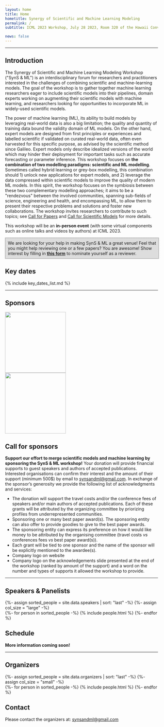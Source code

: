 ```yaml
---
layout: home
title: Home
hometitle: Synergy of Scientific and Machine Learning Modeling
permalink: /
subtitle: ICML 2023 Workshop, July 28 2023, Room 320 of the Hawaii Convention Center

news: false
---
```


-----

## Introduction

The Synergy of Scientific and Machine Learning Modeling Workshop ("SynS & ML") is an interdisciplinary forum for researchers and practitioners interested in the challenges of combining scientific and machine-learning models.
The goal of the workshop is to gather together machine learning researchers eager to include scientific models into their pipelines, domain experts working on augmenting their scientific models with machine learning, and researchers looking for opportunities to incorporate ML in widely-used scientific models.

The power of machine learning (ML), its ability to build models by leveraging real-world data is also a big limitation; the quality and quantity of training data bound the validity domain of ML models.
On the other hand, expert models are designed from first principles or experiences and labelled scientific if validated on curated real-world data, often even harvested for this specific purpose, as advised by the scientific method since Galileo.
Expert models only describe idealized versions of the world which may hinder their deployment for important tasks such as accurate forecasting or parameter inference.
This workshop focuses on **the combination of two modelling paradigms: scientific and ML modelling**.
Sometimes called hybrid learning or grey-box modelling, this combination should 1) unlock new applications for expert models, and 2) leverage the data compressed within scientific models to improve the quality of modern ML models.
In this spirit, the workshop focuses on the symbiosis between these two complementary modelling approaches; it aims to be a "rendezvous" between the involved communities, spanning sub-fields of science, engineering and health, and encompassing ML, to allow them to present their respective problems and solutions and foster new collaborations.
The workshop invites researchers to contribute to such topics; see [Call for Papers](cfp/) and [Call for Scientific Models](cfsm/) for more details.

This workshop will be an **in-person event** (with some virtual components such as online talks and videos by authors) at ICML 2023.

<div style="padding: 8px; margin: 0 auto; margin-bottom: 20px; border: 1px dotted #333333; background-color: #DDDDDD; width: 97%;">
  We are looking for your help in making SynS & ML a great venue! Feel that you might help reviewing one or a few papers? You are awesome! Show interest by filling in <a href="https://docs.google.com/forms/d/e/1FAIpQLSe8uGGI7PNZbqS7KrYgHDgAJ6Y_XWvwApganOmCsWmhBtUc1A/viewform?usp=sf_link" style="font-weight: bold;" target="_blank">this form</a> to nominate yourself as a reviewer.
</div>

## Key dates

{% include key_dates_list.md %}

---

## Sponsors

<div class="container" style="margin-bottom: 20px;">
  <div class="row">
    <div class="col"><img src="{{ '/assets/img/apple.svg' | relative_url }}" height="200"></div>
    <div class="col"><img src="{{ '/assets/img/trail_institute.png' | relative_url }}" height="200"></div>
  </div>
</div>

## Call for sponsors

**Support our effort to merge scientific models and machine learning by sponsoring the SynS & ML workshop!**
Your donation will provide financial supports to guest speakers and authors of accepted publications. Interested organisations can confirm their interest and the amount of their support (minimum 500$) by email to synsandml@gmail.com. In exchange of the sponsor’s generosity we provide the following list of acknowledgments and services:

- The donation will support the travel costs and/or the conference fees of speakers and/or main authors of accepted publications. Each of these grants will be attributed by the organizing committee by priorizing profiles from underrepresented communities.
- Sponsoring one or many best paper award(s). The sponsoring entity can also offer to provide goodies to give to the best paper awards.
- The sponsoring entity can express its preference on how it would like money to be attributed by the organising committee (travel costs _vs_ conferences fees _vs_ best paper award(s)).
- Each grant will be tied to one sponsor and the name of the sponsor will be explicitly mentioned to the awardee(s).
- Company logo on website
- Company logo on the acknowledgements slide presented at the end of the workshop (ranked by amount of the support) and a word on the number and types of supports it allowed the workshop to provide.

---

## Speakers & Panelists

<div class="projects">
  {%- assign sorted_people = site.data.speakers | sort: "last" -%}
  {%- assign col_size = "large" -%}
  <div class="container" style="margin-bottom: 20px;">
    <div class="row">
    {%- for person in sorted_people -%}
      {% include people.html %}
    {%- endfor %}
    </div>
  </div>
</div>

## Schedule

**More information coming soon!**

---

## Organizers

<div class="projects">
  {%- assign sorted_people = site.data.organizers | sort: "last" -%}
  {%- assign col_size = "small" -%}
  <div class="container" style="margin-bottom: 20px;">
    <div class="row">
    {%- for person in sorted_people -%}
      {% include people.html %}
    {%- endfor %}
    </div>
  </div>
</div>

## Contact

Please contact the organizers at: [synsandml@gmail.com](mailto:synsandml@gmail.com)
